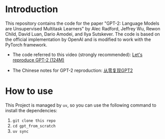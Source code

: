 # Introduction

This repository contains the code for the paper "GPT-2: Language Models are Unsupervised Multitask Learners" by Alec Radford, Jeffrey Wu, Rewon Child, David Luan, Dario Amodei, and Ilya Sutskever. The code is based on the official implementation by OpenAI and is modified to work with the PyTorch framework.

- The code referred to this video (strongly recommended): [Let's reproduce GPT-2 (124M)](https://youtu.be/l8pRSuU81PU?si=l791ptIHZPT99pTz)

- The Chinese notes for GPT-2 reproduction: [从零复现GPT2](https://odd256.github.io/Machine-Learning/Large-Language-Model/%E4%BB%8E%E9%9B%B6%E5%A4%8D%E7%8E%B0GPT2)

# How to use

This Project is managed by `uv`, so you can use the following command to install the dependencies:

1. `git clone this repo`
2. `cd gpt_from_scratch`
3. `uv sync`
